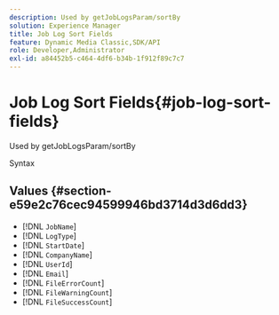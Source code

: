 ```yaml
---
description: Used by getJobLogsParam/sortBy
solution: Experience Manager
title: Job Log Sort Fields
feature: Dynamic Media Classic,SDK/API
role: Developer,Administrator
exl-id: a84452b5-c464-4df6-b34b-1f912f89c7c7
---
```

# Job Log Sort Fields{#job-log-sort-fields}

Used by getJobLogsParam/sortBy

 Syntax 

## Values {#section-e59e2c76cec94599946bd3714d3d6dd3}

* [!DNL `JobName`] 
* [!DNL `LogType`] 
* [!DNL `StartDate`] 
* [!DNL `CompanyName`] 
* [!DNL `UserId`] 
* [!DNL `Email`] 
* [!DNL `FileErrorCount`] 
* [!DNL `FileWarningCount`] 
* [!DNL `FileSuccessCount`]
